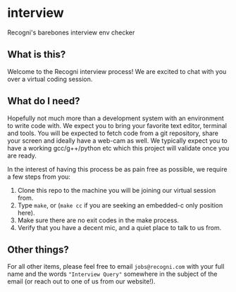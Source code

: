 # interview

Recogni's barebones interview env checker

## What is this?

Welcome to the Recogni interview process! We are excited to chat with you over a virtual coding session.

## What do I need?

Hopefully not much more than a development system with an environment to write code with. We expect you to bring your favorite text editor, terminal and tools. You will be expected to fetch code from a git repository, share your screen and ideally have a web-cam as well. We typically expect you to have a working gcc/g++/python etc which this project will validate once you are ready.

In the interest of having this process be as pain free as possible, we require a few steps from you:

1. Clone this repo to the machine you will be joining our virtual session from.
2. Type `make`, or (`make cc` if you are seeking an embedded-c only position here).
3. Make sure there are no exit codes in the make process.
4. Verify that you have a decent mic, and a quiet place to talk to us from.

## Other things?

For all other items, please feel free to email `jobs@recogni.com` with your full name and the words `"Interview Query"` somewhere in the subject of the email (or reach out to one of us from our website!).

